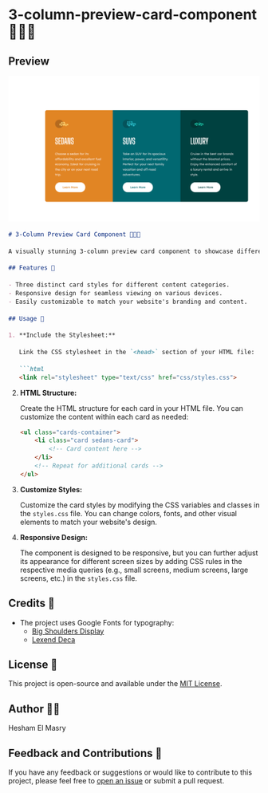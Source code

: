 # 3-column-preview-card-component  🚗🚙🌟

## Preview

![3-Column Preview Card Component](images/preview-desktop.png)

```markdown
# 3-Column Preview Card Component 🚗🚙🌟

A visually stunning 3-column preview card component to showcase different categories or products on your website.

## Features 🌟

- Three distinct card styles for different content categories.
- Responsive design for seamless viewing on various devices.
- Easily customizable to match your website's branding and content.

## Usage 🚀

1. **Include the Stylesheet:**

   Link the CSS stylesheet in the `<head>` section of your HTML file:

   ```html
   <link rel="stylesheet" type="text/css" href="css/styles.css">
   ```

2. **HTML Structure:**

   Create the HTML structure for each card in your HTML file. You can customize the content within each card as needed:

   ```html
   <ul class="cards-container">
       <li class="card sedans-card">
           <!-- Card content here -->
       </li>
       <!-- Repeat for additional cards -->
   </ul>
   ```

3. **Customize Styles:**

   Customize the card styles by modifying the CSS variables and classes in the `styles.css` file. You can change colors, fonts, and other visual elements to match your website's design.

4. **Responsive Design:**

   The component is designed to be responsive, but you can further adjust its appearance for different screen sizes by adding CSS rules in the respective media queries (e.g., small screens, medium screens, large screens, etc.) in the `styles.css` file.

## Credits 🙌

- The project uses Google Fonts for typography:
  - [Big Shoulders Display](https://fonts.google.com/specimen/Big+Shoulders+Display)
  - [Lexend Deca](https://fonts.google.com/specimen/Lexend+Deca)

## License 📝

This project is open-source and available under the [MIT License](LICENSE).

## Author 👨‍💻
Hesham El Masry

## Feedback and Contributions 🤝

If you have any feedback or suggestions or would like to contribute to this project, please feel free to [open an issue](https://github.com/heshamelmasry77/3-column-preview-card-component/issues) or submit a pull request.

```


